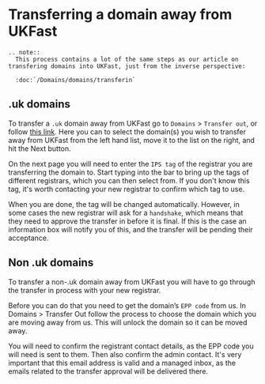 # Transferring a domain away from UKFast

```eval_rst
.. note::
  This process contains a lot of the same steps as our article on transfering domains into UKFast, just from the inverse perspective:

  :doc:`/Domains/domains/transferin`
```

## .uk domains

To transfer a `.uk` domain away from UKFast go to `Domains` > `Transfer out`, or follow [this link](https://my.ukfast.co.uk/domains/transfer_out_stage1.php). Here you can to select the domain(s) you wish to transfer away from UKFast from the left hand list, move it to the list on the right, and hit the Next button.

On the next page you will need to enter the `IPS tag` of the registrar you are transferring the domain to. Start typing into the bar to bring up the tags of different registrars, which you can then select from. If you don't know this tag, it's worth contacting your new registrar to confirm which tag to use.

When you are done, the tag will be changed automatically. However, in some cases the new registrar will ask for a `handshake`, which means that they need to approve the transfer in before it is final. If this is the case an information box will notify you of this, and the transfer will be pending their acceptance.

## Non .uk domains

To transfer a non-.uk domain away from UKFast you will have to go through the transfer in process with your new registrar.

Before you can do that you need to get the domain’s `EPP code` from us. In Domains > Transfer Out follow the process to choose the domain which you are moving away from us. This will unlock the domain so it can be moved away.

You will need to confirm the registrant contact details, as the EPP code you will need is sent to them. Then also confirm the admin contact. It's very important that this email address is valid and a managed inbox, as the emails related to the transfer approval will be delivered there.
